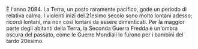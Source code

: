È l'anno 2084. La Terra, un posto raramente pacifico, gode un periodo di
relativa calma. I violenti inizi del 21esimo secolo sono molto lontani
adesso; ricordi lontani, ma non così lontani da essere dimenticati. Per
la maggior parte degli abitanti della Terra, la Seconda Guerra Fredda è
un'ombra oscura del passato, come le Guerre Mondiali lo furono per i
bambini del tardo 20esimo.